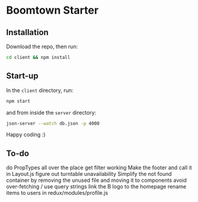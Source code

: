 # Boomtown Starter

## Installation

Download the repo, then run:

```bash
cd client && npm install
```

## Start-up

In the `client` directory, run:

```bash
npm start
```

and from inside the `server` directory:

```bash
json-server --watch db.json -p 4000
```

Happy coding :)

## To-do

do PropTypes all over the place
get filter working
Make the footer and call it in Layout.js
figure out turntable unavailability
Simplify the not found container by removing the unused file and moving it to components
avoid over-fetching / use query strings
link the B logo to the homepage
rename items to users in redux/modules/profile.js
